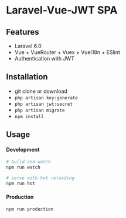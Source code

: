 # Laravel-Vue-JWT SPA

## Features

- Laravel 6.0
- Vue + VueRouter + Vuex + VueI18n + ESlint
- Authentication with JWT

## Installation

- git clone or download
- `php artisan key:generate`
- `php artisan jwt:secret`
- `php artisan migrate`
- `npm install`

## Usage

#### Development

```bash
# build and watch
npm run watch

# serve with hot reloading
npm run hot
```

#### Production

```bash
npm run production
```
